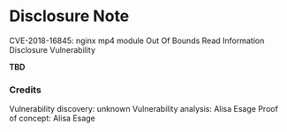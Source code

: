 # Disclosure Note

CVE-2018-16845: nginx mp4 module Out Of Bounds Read Information Disclosure Vulnerability

**TBD**

### Credits

Vulnerability discovery: unknown
Vulnerability analysis: Alisa Esage
Proof of concept: Alisa Esage
